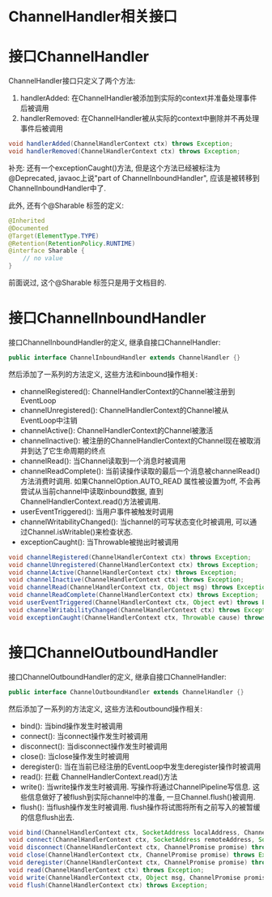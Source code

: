ChannelHandler相关接口
=================

# 接口ChannelHandler

ChannelHandler接口只定义了两个方法:

1. handlerAdded: 在ChannelHandler被添加到实际的context并准备处理事件后被调用
2. handlerRemoved: 在ChannelHandler被从实际的context中删除并不再处理事件后被调用

```java
void handlerAdded(ChannelHandlerContext ctx) throws Exception;
void handlerRemoved(ChannelHandlerContext ctx) throws Exception;
```

补充: 还有一个exceptionCaught()方法, 但是这个方法已经被标注为@Deprecated, javaoc上说"part of ChannelInboundHandler", 应该是被转移到ChannelInboundHandler中了.

此外, 还有个@Sharable 标签的定义:

```java
@Inherited
@Documented
@Target(ElementType.TYPE)
@Retention(RetentionPolicy.RUNTIME)
@interface Sharable {
    // no value
}
```

前面说过, 这个@Sharable 标签只是用于文档目的.


# 接口ChannelInboundHandler

接口ChannelInboundHandler的定义, 继承自接口ChannelHandler:

```java
public interface ChannelInboundHandler extends ChannelHandler {}
```

然后添加了一系列的方法定义, 这些方法和inbound操作相关:

- channelRegistered(): ChannelHandlerContext的Channel被注册到EventLoop
- channelUnregistered(): ChannelHandlerContext的Channel被从EventLoop中注销
- channelActive(): ChannelHandlerContext的Channel被激活
- channelInactive(): 被注册的ChannelHandlerContext的Channel现在被取消并到达了它生命周期的终点
- channelRead(): 当Channel读取到一个消息时被调用
- channelReadComplete(): 当前读操作读取的最后一个消息被channelRead()方法消费时调用. 如果ChannelOption.AUTO_READ 属性被设置为off, 不会再尝试从当前channel中读取inbound数据, 直到ChannelHandlerContext.read()方法被调用.
- userEventTriggered(): 当用户事件被触发时调用
- channelWritabilityChanged(): 当channel的可写状态变化时被调用, 可以通过Channel.isWritable()来检查状态.
- exceptionCaught(): 当Throwable被抛出时被调用

```java
void channelRegistered(ChannelHandlerContext ctx) throws Exception;
void channelUnregistered(ChannelHandlerContext ctx) throws Exception;
void channelActive(ChannelHandlerContext ctx) throws Exception;
void channelInactive(ChannelHandlerContext ctx) throws Exception;
void channelRead(ChannelHandlerContext ctx, Object msg) throws Exception;
void channelReadComplete(ChannelHandlerContext ctx) throws Exception;
void userEventTriggered(ChannelHandlerContext ctx, Object evt) throws Exception;
void channelWritabilityChanged(ChannelHandlerContext ctx) throws Exception;
void exceptionCaught(ChannelHandlerContext ctx, Throwable cause) throws Exception;
```

# 接口ChannelOutboundHandler

接口ChannelOutboundHandler的定义, 继承自接口ChannelHandler:

```java
public interface ChannelOutboundHandler extends ChannelHandler {}
```

然后添加了一系列的方法定义, 这些方法和outbound操作相关:

- bind(): 当bind操作发生时被调用
- connect(): 当connect操作发生时被调用
- disconnect(): 当disconnect操作发生时被调用
- close(): 当close操作发生时被调用
- deregister(): 当在当前已经注册的EventLoop中发生deregister操作时被调用
- read(): 拦截 ChannelHandlerContext.read()方法
- write(): 当write操作发生时被调用. 写操作将通过ChannelPipeline写信息. 这些信息做好了被flush到实际channel中的准备, 一旦Channel.flush()被调用.
- flush(): 当flush操作发生时被调用. flush操作将试图将所有之前写入的被暂缓的信息flush出去.

```java
void bind(ChannelHandlerContext ctx, SocketAddress localAddress, ChannelPromise promise) throws Exception;
void connect(ChannelHandlerContext ctx, SocketAddress remoteAddress, SocketAddress localAddress, ChannelPromise promise) throws Exception;
void disconnect(ChannelHandlerContext ctx, ChannelPromise promise) throws Exception;
void close(ChannelHandlerContext ctx, ChannelPromise promise) throws Exception;
void deregister(ChannelHandlerContext ctx, ChannelPromise promise) throws Exception;
void read(ChannelHandlerContext ctx) throws Exception;
void write(ChannelHandlerContext ctx, Object msg, ChannelPromise promise) throws Exception;
void flush(ChannelHandlerContext ctx) throws Exception;
```


